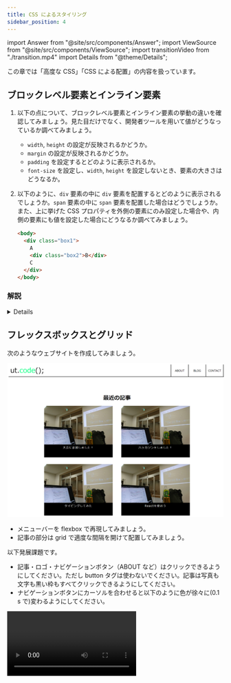 ```yaml
---
title: CSS によるスタイリング
sidebar_position: 4
---
```


import Answer from "@site/src/components/Answer";
import ViewSource from "@site/src/components/ViewSource";
import transitionVideo from "./transition.mp4"
import Details from "@theme/Details";

この章では「高度な CSS」「CSS による配置」の内容を扱っています。

## ブロックレベル要素とインライン要素

1. 以下の点について、ブロックレベル要素とインライン要素の挙動の違いを確認してみましょう。見た目だけでなく、開発者ツールを用いて値がどうなっているか調べてみましょう。

   - `width`, `height` の設定が反映されるかどうか。
   - `margin` の設定が反映されるかどうか。
   - `padding` を設定するとどのように表示されるか。
   - `font-size` を設定し、`width`, `height` を設定しないとき、要素の大きさはどうなるか。

2. 以下のように、`div` 要素の中に `div` 要素を配置するとどのように表示されるでしょうか。`span` 要素の中に `span` 要素を配置した場合はどうでしょうか。また、上に挙げた CSS プロパティを外側の要素にのみ設定した場合や、内側の要素にも値を設定した場合にどうなるか調べてみましょう。

   ```html title="index.html"
   <body>
     <div class="box1">
       A
       <div class="box2">B</div>
       C
     </div>
   </body>
   ```

### 解説

<Details summary={<summary>解説</summary>}>

- ブロックレベル要素は `width`, `height` の値を設定できますが、インライン要素はできません。
- ブロックレベル要素は `margin` を上下左右に設定できますが、インライン要素は左右しか設定できません。
- ブロックレベル要素に上下の `padding` を設定すると、余白が他の要素に被らないように縦の位置が調整されます。一方、インライン要素に上下の `padding` を設定した場合、要素の縦の位置が調整されず他の要素に被って表示されます。
- ブロックレベル要素の `height` やインライン要素の `width`, `height` の初期値は、中身の要素の大きさによって決まるので、`font-size` を変更することで大きさが変化します。また、開発者ツールで値を調べてみると、インライン要素の大きさは文字の大きさと同じになるのに対し、ブロックレベル要素の `height` は `font-size` の 1.5 倍になることがわかります。

</Details>

## フレックスボックスとグリッド

次のようなウェブサイトを作成してみましょう。

![ut.code();のウェブサイト](utcodeWeb.png)

- メニューバーを flexbox で再現してみましょう。
- 記事の部分は grid で適度な間隔を開けて配置してみましょう。

以下発展課題です。

- 記事・ロゴ・ナビゲーションボタン（ABOUT など）はクリックできるようにしてください。ただし button タグは使わないでください。記事は写真も文字も黒い枠もすべてクリックできるようにしてください。
- ナビゲーションボタンにカーソルを合わせると以下のように色が徐々に(0.1 s で)変わるようにしてください。

<video src={transitionVideo} controls />

- 記事の画像は以下からダウンロードしてください。
  [download](article.jpg)

### 解答例

<ViewSource url={import.meta.url} path="_samples/flexbox-grid" />

## position

この問題では、以下の HTML ファイルと CSS ファイルをコピーして使用してください。

<Details summary={<summary>HTML</summary>}>

```html
<!DOCTYPE html>
<html lang="ja">
  <head>
    <meta charset="UTF-8" />
    <meta name="viewport" content="width=device-width, initial-scale=1.0" />
    <title>スタイルシート大学 文化祭</title>
    <link rel="stylesheet" href="style.css" />
  </head>
  <body>
    <div id="header">
      <h1>スタイルシート大学 文化祭</h1>
      <p>〜Collage of Style Sheet (CSS) Festival〜</p>
    </div>
    <div id="wrapper">
      <p>以下では、場所ごとに開催企画を紹介します。</p>
      <h2 class="district">中央通り屋台</h2>
      <div class="card">
        <h3>牛串</h3>
        <p>牛串を販売しています。おいしいよ。</p>
        <div class="reservation not-needed">予約不要</div>
      </div>
      <div class="card">
        <h3>牛串</h3>
        <p>牛串を販売しています。おいしいよ。</p>
        <div class="reservation not-needed">予約不要</div>
      </div>
      <div class="card">
        <h3>牛串</h3>
        <p>牛串を販売しています。おいしいよ。</p>
        <div class="reservation not-needed">予約不要</div>
      </div>

      <h2 class="district">屋外ステージ</h2>
      <div class="card">
        <h3>軽音サークル ライブ</h3>
        <p>軽音サークルがライブを披露します。</p>
        <div class="reservation not-needed">予約不要</div>
      </div>
      <div class="card">
        <h3>軽音サークル ライブ</h3>
        <p>軽音サークルがライブを披露します。</p>
        <div class="reservation not-needed">予約不要</div>
      </div>
      <div class="card">
        <h3>軽音サークル ライブ</h3>
        <p>軽音サークルがライブを披露します。</p>
        <div class="reservation not-needed">予約不要</div>
      </div>

      <h2 class="district">屋内ステージ</h2>
      <div class="card">
        <h3>ジャズダンス</h3>
        <p>ジャズダンスを披露します。</p>
        <div class="reservation needed">予約必要</div>
      </div>
      <div class="card">
        <h3>ジャズダンス</h3>
        <p>ジャズダンスを披露します。</p>
        <div class="reservation needed">予約必要</div>
      </div>
      <div class="card">
        <h3>ジャズダンス</h3>
        <p>ジャズダンスを披露します。</p>
        <div class="reservation needed">予約必要</div>
      </div>

      <h2 class="district">教室棟</h2>
      <div class="card">
        <h3>映画サークル上映会</h3>
        <p>部員が制作した映画を上映しています。</p>
        <div class="reservation needed">予約必要</div>
      </div>
      <div class="card">
        <h3>映画サークル上映会</h3>
        <p>部員が制作した映画を上映しています。</p>
        <div class="reservation needed">予約必要</div>
      </div>
      <div class="card">
        <h3>映画サークル上映会</h3>
        <p>部員が制作した映画を上映しています。</p>
        <div class="reservation needed">予約必要</div>
      </div>

      <h2 class="district">講堂</h2>
      <div class="card">
        <h3>合唱サークル 演奏会</h3>
        <p>合唱サークルが演奏会を行います。</p>
        <div class="reservation needed">予約必要</div>
      </div>
      <div class="card">
        <h3>合唱サークル 演奏会</h3>
        <p>合唱サークルが演奏会を行います。</p>
        <div class="reservation needed">予約必要</div>
      </div>
      <div class="card">
        <h3>合唱サークル 演奏会</h3>
        <p>合唱サークルが演奏会を行います。</p>
        <div class="reservation needed">予約必要</div>
      </div>
    </div>
  </body>
</html>
```

</Details>

<Details summary={<summary>CSS</summary>}>

```css
body {
  margin: 0;
  font-weight: normal;
}

h1,
h2,
h3 {
  font-weight: normal;
}

#header {
  text-align: center;

  width: 100%;
  height: 160px;
  background-color: lightblue;
  padding: 20px;
  z-index: 10;
}

#wrapper {
  max-width: 600px;
  margin: auto;
  padding: 20px;
}

.card {
  border: 1px solid #aaa;
  padding: 20px;
}

.district {
  background-color: #ddd;
  margin: 0;
}

.reservation {
  width: 5rem;
  text-align: center;
}

.needed {
  background-color: lightpink;
}

.not-needed {
  background-color: lightgreen;
}
```

</Details>

### `position` の問題 1

水色の部分(ヘッダー)が、スクロールしても同じ位置にとどまるようにしてみましょう。

#### ヒント

- `#header` を固定すると、`#wrapper` の上部が `#header` の裏側に隠れてしまうでしょうか。これは `#header` を固定したことによって、`#header` が画面手前に向かって浮いたようになり、空いたスペースに `#wrapper` が入り込んだためです。

  - `#wrapper` の上部に適切なサイズの余白を設けることで対処しましょう。

### `position` の問題 1 の解答

<Answer>

以下を追加しましょう。

```css
#header {
  position: fixed;
  top: 0;
}
```

ヘッダーの下の部分が隠れてしまうのを防ぐために、以下を記述します。

```css
#wrapper {
  margin-top: 200px;
}
```

<ViewSource url={import.meta.url} path="_samples/1_fixed" />
</Answer>

### `position` の問題 2

「予約不要」「予約必要」といった表示が、各企画のカードの右上に表示されるようにしましょう。

- 画像

### `position` の問題 2 の解答

<Answer>

以下を追加しましょう。

```css
.reservation {
  position: absolute;
  top: 20px;
  right: 20px;
}
```

```css
.card {
  position: relative;
}
```

<ViewSource url={import.meta.url} path="_samples/2_relative-absolute" />
</Answer>

### `position` の問題 3

(発展) 「中央通り屋台」「屋外ステージ」などの場所の名前が、その場所の企画が画面上にある間は上部にとどまるようにしてみましょう。

- 動画

### `position` の問題 3 の解答

<Answer>

以下を追加しましょう。

```css
.district {
  background-color: #ddd;
  margin: 0;
  /* 以下の部分を追加: (3) */
  position: sticky;
  top: 200px;
  z-index: 5;
}
```

<ViewSource url={import.meta.url} path="_samples/3_sticky" />

</Answer>

## レスポンシブデザイン

スマホは縦向き、横向きの両方で使います。両方の画面を一つの CSS でデザインする練習をしましょう。

以下要件です。画面上に「縦」「横」の 2 文字を表示した上で、

- 画面が縦長の時は、「縦」を赤くし、赤い下線を引く
- 画面が横長の時は、「横」を赤くし、赤い下線を引く

### 解答例

<Answer>

デバイスが縦長か横長か判別するのに使うメディア特性は `orientation` です。

```html title="index.html"
<!DOCTYPE html>
<html lang="ja">
  <head>
    <meta charset="utf-8" />
    <title>課題</title>
    <link rel="stylesheet" href="style.css" />
    <meta name="viewport" content="width=device-width, initial-scale=1.0" />
  </head>
  <body>
    <div id="landscape">横</div>
    <div id="portrait">縦</div>
  </body>
</html>
```

```css title="style.css"
@media (orientation: landscape) {
  #landscape {
    color: red;
    text-decoration-line: underline;
    text-decoration-color: red;
    text-decoration-style: solid;
  }
}

@media (orientation: portrait) {
  #portrait {
    color: red;
    text-decoration-line: underline;
    text-decoration-color: red;
    text-decoration-style: solid;
  }
}
```

<ViewSource url={import.meta.url} path="_samples/responsive-design" />

</Answer>
